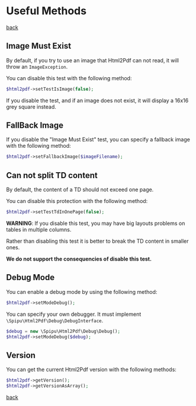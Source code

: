 # Useful Methods

[back](./README.md)

## Image Must Exist

By default, if you try to use an image that Html2Pdf can not read, it will throw an `ImageException`.

You can disable this test with the following method:

```php
$html2pdf->setTestIsImage(false);
```

If you disable the test, and if an image does not exist, it will display a 16x16 grey square instead.

## FallBack Image

If you disable the "Image Must Exist" test, you can specify a fallback image with the following method:

```php
$html2pdf->setFallbackImage($imageFilename);
```

## Can not split TD content

By default, the content of a TD should not exceed one page.

You can disable this protection with the following method:

```php
$html2pdf->setTestTdInOnePage(false);
```

**WARNING**:
If you disable this test, you may have big layouts problems on tables in multiple columns.

Rather than disabling this test it is better to break the TD content in smaller ones.

**We do not support the consequencies of disable this test.**

## Debug Mode

You can enable a debug mode by using the following method:

```php
$html2pdf->setModeDebug();
```

You can specify your own debugger. It must implement `\Spipu\Html2Pdf\Debug\DebugInterface`.

```php
$debug = new \Spipu\Html2Pdf\Debug\Debug();
$html2pdf->setModeDebug($debug);
```

## Version

You can get the current Html2Pdf version with the following methods:

```php
$html2pdf->getVersion();
$html2pdf->getVersionAsArray();
```

[back](./README.md)
